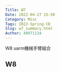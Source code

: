```yaml
---
Title: W7
Date: 2022-04-27 15:50
Category: Misc
Tags: 2022-Spring-CD
Slug: w7_summary.html
Author: 40971134
---
```


W8 uarm機械手臂組合

<!-- PELICAN_END_SUMMARY -->

W8
----